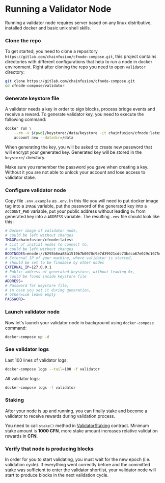 # Running a Validator Node

Running a validator node requires server based on any linux distributive, installed docker and basic unix shell skills.

### Clone the repo

To get started, you need to clone a repository `https://gitlab.com/chainfusion/cfnode-compose.git`, this project contains directories with different configurations that help to run a node in docker environment. Right after cloning the repo you need to open `validator` directory:

```bash
git clone https://gitlab.com/chainfusion/cfnode-compose.git
cd cfnode-compose/validator
```

### Generate keystore file

A validator needs a key in order to sign blocks, process bridge events and receive a reward. To generate validator key, you need to execute the following command:

```bash
docker run \
    --rm -v $(pwd)/keystore:/data/keystore -it chainfusion/cfnode:latest \
    account new --datadir=/data
```

When generating the key, you will be asked to create new password that will encrypt your generated key. Generated key will be stored in the `keystore/` directory.

Make sure you remember the password you gave when creating a key. Without it you are not able to unlock your account and lose access to validator stake.

### Configure validator node

Copy file `.env.example` as `.env`. In this file you will need to put docker image tag into a `IMAGE` variable, put the password of the generated key into a `ACCOUNT_PWD` variable, put your public address without leading `0x` from generated key into a `ADDRESS` variable. The resulting `.env` file should look like this:

```bash
# Docker image of validator node,
# could be left without changes
IMAGE=chainfusion/cfnode:latest
# List of initial nodes to connect to,
# could be left without changes
BOOTNODES=enode://6295b6ea88a1519b7b0078c9e7d39921cdc73bdca67e029c1675c67076b0ccdcadc51b2f333f1eafab4ea6501afecb1bad7cb7cd4edaf91e5696ee89dce05edb@bootnode.chainfusion.org:30303
# External IP of your machine, where validator is started,
# should be set to be findable by other nodes
EXTERNAL_IP=127.0.0.1
# Public address of generated keystore, without leading 0x,
# could be found inside keystore file
ADDRESS=
# Password for keystore file,
# in case you set it during generation,
# otherwise leave empty
PASSWORD=
```

### Launch validator node

Now let's launch your validator node in background using `docker-compose` command:

```bash
docker-compose up -d
```

### See validator logs

Last 100 lines of validator logs:

```bash
docker-compose logs --tail=100 -f validator
```

All validator logs:

```bash
docker-compose logs -f validator
```

### Staking

After your node is up and running, you can finally stake and become a validator to receive rewards during validation process.

You need to call `stake()` method in [ValidatorStaking](https://explorer.chainfusion.org/address/0x5E85B5Ab4ABfBf7178B1E92AB9df0C1188e839D1) contract. Minimum stake amount is **1000 CFN**, more stake amount increases relative validation rewards in **CFN**.

### Verify that node is producing blocks

In order for you to start validating, you must wait for the new epoch (i.e. validation cycle). If everything went correctly before and the committed stake was sufficient to enter the validator shortlist, your validator node will start to produce blocks in the next validation cycle.
